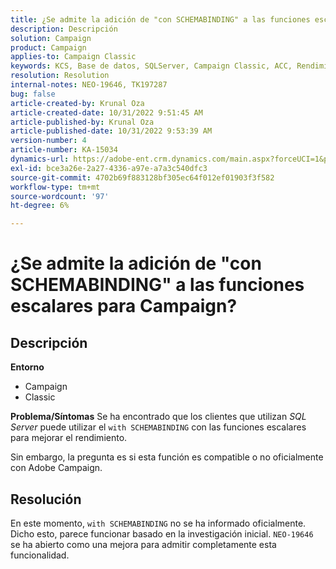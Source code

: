 ```yaml
---
title: ¿Se admite la adición de "con SCHEMABINDING" a las funciones escalares para Campaign?
description: Descripción
solution: Campaign
product: Campaign
applies-to: Campaign Classic
keywords: KCS, Base de datos, SQLServer, Campaign Classic, ACC, Rendimiento
resolution: Resolution
internal-notes: NEO-19646, TK197287
bug: false
article-created-by: Krunal Oza
article-created-date: 10/31/2022 9:51:45 AM
article-published-by: Krunal Oza
article-published-date: 10/31/2022 9:53:39 AM
version-number: 4
article-number: KA-15034
dynamics-url: https://adobe-ent.crm.dynamics.com/main.aspx?forceUCI=1&pagetype=entityrecord&etn=knowledgearticle&id=ebb6e79d-0159-ed11-9561-6045bd0067ea
exl-id: bce3a26e-2a27-4336-a97e-a7a3c540dfc3
source-git-commit: 4702b69f883128bf305ec64f012ef01903f3f582
workflow-type: tm+mt
source-wordcount: '97'
ht-degree: 6%

---
```


# ¿Se admite la adición de &quot;con SCHEMABINDING&quot; a las funciones escalares para Campaign?

## Descripción

<b>Entorno</b>
- Campaign
- Classic



<b>Problema/Síntomas</b>
Se ha encontrado que los clientes que utilizan *SQL Server* puede utilizar el `with SCHEMABINDING` con las funciones escalares para mejorar el rendimiento.

Sin embargo, la pregunta es si esta función es compatible o no oficialmente con Adobe Campaign.




## Resolución


En este momento, `with SCHEMABINDING` no se ha informado oficialmente. Dicho esto, parece funcionar basado en la investigación inicial. `NEO-19646` se ha abierto como una mejora para admitir completamente esta funcionalidad.
